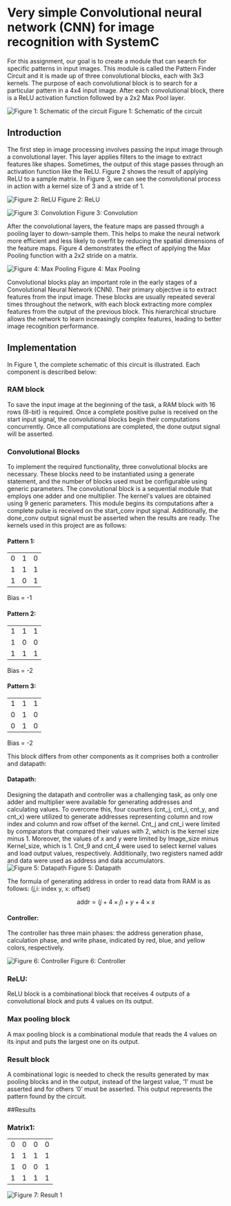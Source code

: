 # Very simple Convolutional neural network (CNN) for image recognition with SystemC
For this assignment, our goal is to create a module that can search for specific patterns in input images. This module is called the Pattern Finder Circuit and it is made up of three convolutional blocks, each with 3x3 kernels. The purpose of each convolutional block is to search for a particular pattern in a 4x4 input image. After each convolutional block, there is a ReLU activation function followed by a 2x2 Max Pool layer.

![Figure 1: Schematic of the circuit](https://github.com/Soheilnader/Simple-CNN-with-systemc-RTL/blob/main/doc/image/pattern_finder.png?raw=true "Figure 1: Schematic of the circuit")
Figure 1: Schematic of the circuit

## Introduction
The first step in image processing involves passing the input image through a convolutional layer. This layer applies filters to the image to extract features like shapes. Sometimes, the output of this stage passes through an activation function like the ReLU. Figure 2 shows the result of applying ReLU to a sample matrix. In Figure 3, we can see the convolutional process in action with a kernel size of 3 and a stride of 1.

![Figure 2: ReLU](https://github.com/Soheilnader/Simple-CNN-with-systemc-RTL/blob/main/doc/image/Relu_apply.png?raw=true "Figure 2: ReLU")
Figure 2: ReLU

![Figure 3: Convolution](https://github.com/Soheilnader/Simple-CNN-with-systemc-RTL/blob/main/doc/image/Conv.png?raw=true "Figure 3: Convolution")
Figure 3: Convolution

After the convolutional layers, the feature maps are passed through a pooling layer to down-sample them. This helps to make the neural network more efficient and less likely to overfit by reducing the spatial dimensions of the feature maps. Figure 4 demonstrates the effect of applying the Max Pooling function with a 2x2 stride on a matrix.

![Figure 4: Max Pooling](https://github.com/Soheilnader/Simple-CNN-with-systemc-RTL/blob/main/doc/image/maxpool.png?raw=true "Figure 4: Max Pooling")
Figure 4: Max Pooling

Convolutional blocks play an important role in the early stages of a Convolutional Neural Network (CNN). Their primary objective is to extract features from the input image. These blocks are usually repeated several times throughout the network, with each block extracting more complex features from the output of the previous block. This hierarchical structure allows the network to learn increasingly complex features, leading to better image recognition performance.

## Implementation
In Figure 1, the complete schematic of this circuit is illustrated. Each component is described below:
### RAM block
To save the input image at the beginning of the task, a RAM block with 16 rows (8-bit) is required. Once a complete positive pulse is received on the start input signal, the convolutional blocks begin their computations concurrently. Once all computations are completed, the done output signal will be asserted.

### Convolutional Blocks
To implement the required functionality, three convolutional blocks are necessary. These blocks need to be instantiated using a generate statement, and the number of blocks used must be configurable using generic parameters. The convolutional block is a sequential module that employs one adder and one multiplier. The kernel's values are obtained using 9 generic parameters. This module begins its computations after a complete pulse is received on the start_conv input signal. Additionally, the done_conv output signal must be asserted when the results are ready. The kernels used in this project are as follows:

#### Pattern 1:

|   |   |   |
|---|---|---|
| 0 | 1 | 0 |
| 1 | 1 | 1 |
| 1 | 0 | 1 |

Bias = -1

#### Pattern 2:

|   |   |   |
|---|---|---|
| 1 | 1 | 1 |
| 1 | 0 | 0 |
| 1 | 1 | 1 |

Bias = -2

#### Pattern 3:

|   |   |   |
|---|---|---|
| 1 | 1 | 1 |
| 0 | 1 | 0 |
| 0 | 1 | 0 |

Bias = -2

This block differs from other components as it comprises both a controller and datapath:
#### Datapath:
Designing the datapath and controller was a challenging task, as only one adder and multiplier were available for generating addresses and calculating values. To overcome this, four counters (cnt_j, cnt_i, cnt_y, and cnt_x) were utilized to generate addresses representing column and row index and column and row offset of the kernel. Cnt_j and cnt_i were limited by comparators that compared their values with 2, which is the kernel size minus 1. Moreover, the values of x and y were limited by Image_size minus Kernel_size, which is 1. Cnt_9 and cnt_4 were used to select kernel values and load output values, respectively. Additionally, two registers named addr and data were used as address and data accumulators.
![Figure 5: Datapath](https://github.com/Soheilnader/Simple-CNN-with-systemc-RTL/blob/main/doc/image/CONV_DP(1).jpg?raw=true " Figure 5: Datapath")
Figure 5: Datapath

The formula of generating address in order to read data from RAM is as follows: (j,i: index	y, x: offset)

$$
\text{addr} = (j + 4 \times j) + y + 4 \times x
$$

#### Controller:
The controller has three main phases: the address generation phase, calculation phase, and write phase, indicated by red, blue, and yellow colors, respectively.

![Figure 6: Controller](https://github.com/Soheilnader/Simple-CNN-with-systemc-RTL/blob/main/doc/image/CONTROLLER.jpg?raw=true " Figure 6: Controller")
Figure 6: Controller

### ReLU:
ReLU block is a combinational block that receives 4 outputs of a convolutional block and puts 4 values on its output.
### Max pooling block
A max pooling block is a combinational module that reads the 4 values on its input and puts the largest one on its output.
### Result block
A combinational logic is needed to check the results generated by max pooling blocks and in the output, instead of the largest value, ‘1’ must be asserted and for others ‘0’ must be asserted. This output represents the pattern found by the circuit.


##Results

### Matrix1:

|   |   |   |   |
|---|---|---|---|
| 0 | 0 | 0 | 0 |
| 1 | 1 | 1 | 1 |
| 1 | 0 | 0 | 1 |
| 1 | 1 | 1 | 1 |

![Figure 7: Result 1](https://github.com/Soheilnader/Simple-CNN-with-systemc-RTL/blob/main/doc/image/result1.jpg?raw=true " Figure 7: Result 1")
